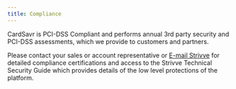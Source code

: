 ```yaml
---
title: Compliance
---
```


CardSavr is PCI-DSS Compliant and performs annual 3rd party security and PCI-DSS assessments, which we provide to customers and partners.  

Please contact your sales or account representative or [E-mail Strivve](mailto:support@strivve.com) for detailed compliance certifications and access to the Strivve Technical Security Guide which provides details of the low level protections of the platform.
